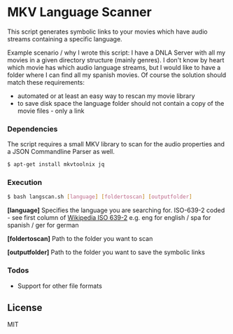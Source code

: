 # MKV Language Scanner

This script generates symbolic links to your movies which have audio streams containing a specific language.

Example scenario / why I wrote this script: 
I have a DNLA Server with all my movies in a given directory structure (mainly genres).
I don't know by heart which movie has which audio language streams, but I would like to have a folder where I can find all my spanish movies. Of course the solution should match these requirements:
- automated or at least an easy way to rescan my movie library
- to save disk space the language folder should not contain a copy of the movie files - only a link

### Dependencies

The script requires a small MKV library to scan for the audio properties and a JSON Commandline Parser as well.

```sh
$ apt-get install mkvtoolnix jq
```

### Execution

```sh
$ bash langscan.sh [language] [foldertoscan] [outputfolder]
```

**[language]**
Specifies the language you are searching for. ISO-639-2 coded - see first column of [Wikipedia ISO 639-2](https://en.wikipedia.org/wiki/List_of_ISO_639-2_codes)
e.g. eng for english / spa for spanish / ger for german

**[foldertoscan]**
Path to the folder you want to scan

**[outputfolder]**
Path to the folder you want to save the symbolic links

### Todos
 - Support for other file formats

License
----
MIT


